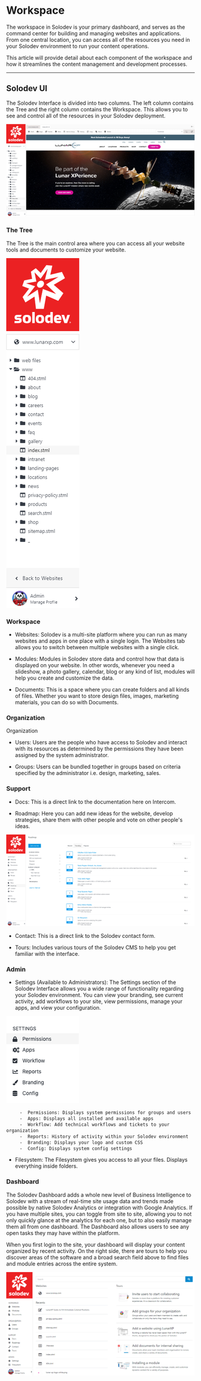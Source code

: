 
# Workspace

The workspace in Solodev is your primary dashboard, and serves as the command center for building and managing websites and applications. From one central location, you can access all of the resources you need in your Solodev environment to run your content operations. 

 
This article will provide detail about each component of the workspace and how it streamlines the content management and development processes.

---

## Solodev UI

The Solodev Interface is divided into two columns. The left column contains the Tree and the right column contains the Workspace. This allows you to see and control all of the resources in your Solodev deployment.

![interface](the_interface.png)

### The Tree

The Tree is the main control area where you can access all your website tools and documents to customize your website. 

![the tree](the_tree.png)

### Workspace
 

- Websites: Solodev is a multi-site platform where you can run as many websites and apps in one place with a single login. The Websites tab allows you to switch between multiple websites with a single click.

- Modules: Modules in Solodev store data and control how that data is displayed on your website. In other words, whenever you need a slideshow, a photo gallery, calendar, blog or any kind of list, modules will help you create and customize the data.

- Documents: This is a space where you can create folders and all kinds of files. Whether you want to store design files, images, marketing materials, you can do so with Documents.

### Organization

Organization
 

- Users: Users are the people who have access to Solodev and interact with its resources as determined by the permissions they have been assigned by the system administrator. 

- Groups: Users can be bundled together in groups based on criteria specified by the administrator i.e. design, marketing, sales.

### Support

- Docs: This is a direct link to the documentation here on Intercom.

- Roadmap: Here you can add new ideas for the website, develop strategies, share them with other people and vote on other people's ideas.

![roadmap](roadmap.png)

- Contact: This is a direct link to the Solodev contact form.

- Tours: Includes various tours of the Solodev CMS to help you get familiar with the interface.

### Admin

- Settings (Available to Administrators): The Settings section of the Solodev Interface allows you a wide range of functionality regarding your Solodev environment. You can view your branding, see current activity, add workflows to your site, view permissions, manage your apps, and view your configuration.

![solodev settings](solodev-settings-menu.png)

         -  Permissions: Displays system permissions for groups and users
         -  Apps: Displays all installed and available apps
         -  Workflow: Add technical workflows and tickets to your organization
         -  Reports: History of activity within your Solodev environment
         -  Branding: Displays your logo and custom CSS
         -  Config: Displays system config settings
- Filesystem: The Filesystem gives you access to all your files. Displays everything inside folders.

### Dashboard

The Solodev Dashboard adds a whole new level of Business Intelligence to Solodev with a stream of real-time site usage data and trends made possible by native Solodev Analytics or integration with Google Analytics. If you have multiple sites, you can toggle from site to site, allowing you to not only quickly glance at the analytics for each one, but to also easily manage them all from one dashboard. The Dashboard also allows users to see any open tasks they may have within the platform. 

When you first login to the site, your dashboard will display your content organized by recent activity. On the right side, there are tours to help you discover areas of the software and a broad search field above to find files and module entries across the entire system.

![solodev settings](solodev-dashboard-intro.png)